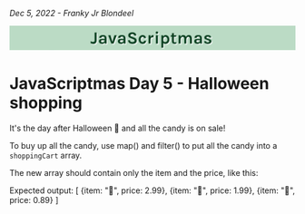 *Dec 5, 2022 - Franky Jr Blondeel*

<p align="center">
<img alt="title" src="https://github.com/MrFranksJr/MrFranksJr/blob/main/assets/javascriptmas-2022/title.png">
</p>

# JavaScriptmas Day 5 - Halloween shopping 


It's the day after Halloween 🎃 and all the candy is on sale!

To buy up all the candy, use map() and filter() to put all the
candy into a `shoppingCart` array. 

The new array should contain only the item and the price, like
this: 

Expected output: 
[
    {item: "🍭", price: 2.99},
    {item: "🍫", price: 1.99}, 
    {item: "🍬", price: 0.89}
]